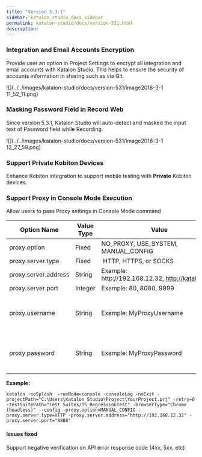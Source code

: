 ```yaml
---
title: "Version 5.3.1" 
sidebar: katalon_studio_docs_sidebar
permalink: katalon-studio/docs/version-531.html 
description: 
---
```

### Integration and Email Accounts Encryption

Provide user an option in Project Settings to encrypt all integration and email accounts with Katalon Studio. This helps to ensure the security of accounts information in sharing such as via Git. 

![](../../images/katalon-studio/docs/version-531/image2018-3-1 11_52_11.png)

### Masking Password Field in Record Web

Since version 5.3.1, Katalon Studio will auto-detect and masked the input text of Password field while Recording.

![](../../images/katalon-studio/docs/version-531/image2018-3-1 12_27_59.png)

### Support Private Kobiton Devices

Enhance Kobiton integration to support mobile testing with **Private** Kobiton devices. 

### Support Proxy in Console Mode Execution

Allow users to pass Proxy settings in Console Mode command

<table class="" style="table-layout: fixed;"><thead><tr><th class="" style="">Option Name</th><th class="" colspan="1" style="">Value Type</th><th class="" style="">Value</th><th class="" colspan="1" style="">Mandatory?</th></tr></thead><tbody class="" style=""><tr class="" style=""><td class="" style="">proxy.option</td><td class="" colspan="1" style="">Fixed</td><td class="" style="">NO_PROXY, USE_SYSTEM, MANUAL_CONFIG</td><td class="" colspan="1" style="">YES</td></tr><tr class="" style=""><td class="" style="">proxy.server.type</td><td class="" colspan="1" style="">Fixed</td><td class="" style="">&nbsp;HTTP, HTTPS, or SOCKS</td><td class="" colspan="1" style="">YES</td></tr><tr class="" style=""><td class="" style="">proxy.server.address</td><td class="" colspan="1" style="">String</td><td class="" style="">Example: http://192.168.12.32,&nbsp;<a class="" href="http://katalon.com/" rel="nofollow" style="">http://katalon.com</a></td><td class="" colspan="1" style="">YES</td></tr><tr class="" style=""><td class="" style="">proxy.server.port</td><td class="" colspan="1" style="">Integer</td><td class="" style="">Example: 80, 8080, 9999</td><td class="" colspan="1" style="">YES</td></tr><tr class="" style=""><td class="" style="">proxy.username</td><td class="" colspan="1" style="">String</td><td class="" style="">Example:&nbsp;MyProxyUsername</td><td class="" colspan="1" style="">Optional <span class="" style="">(YES if your proxy server requires authentication)</span></td></tr><tr class="" style=""><td class="" style="">proxy.password</td><td class="" colspan="1" style="">String</td><td class="" style=""><span class="" style="">Example: MyProxyPassword</span></td><td class="" colspan="1" style="">Optional (YES if your proxy server requires authentication)</td></tr></tbody></table>

**Example:**

```
katalon -noSplash  -runMode=console -consoleLog -noExit -projectPath="C:\Users\Katalon Studio\Project\YourProject.prj" -retry=0 -testSuitePath="Test Suites/TS_RegressionTest" -browserType="Chrome (headless)" --config -proxy.option=MANUAL_CONFIG -proxy.server.type=HTTP -proxy.server.address="http://192.168.12.32" -proxy.server.port="8888"
```

#### Issues fixed

Support negative verification on API error response code (4xx, 5xx, etc)